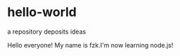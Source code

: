 # hello-world
a repository deposits ideas

Hello everyone!
My name is fzk.I'm now learning node.js!
